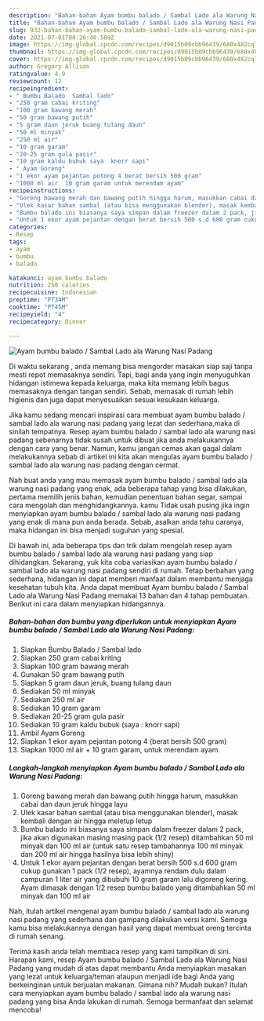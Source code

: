 ```yaml
---
description: "Bahan-bahan Ayam bumbu balado / Sambal Lado ala Warung Nasi Padang yang enak dan Mudah Dibuat"
title: "Bahan-bahan Ayam bumbu balado / Sambal Lado ala Warung Nasi Padang yang enak dan Mudah Dibuat"
slug: 932-bahan-bahan-ayam-bumbu-balado-sambal-lado-ala-warung-nasi-padang-yang-enak-dan-mudah-dibuat
date: 2021-07-01T00:26:40.589Z
image: https://img-global.cpcdn.com/recipes/d9015b09cbb96439/680x482cq70/ayam-bumbu-balado-sambal-lado-ala-warung-nasi-padang-foto-resep-utama.jpg
thumbnail: https://img-global.cpcdn.com/recipes/d9015b09cbb96439/680x482cq70/ayam-bumbu-balado-sambal-lado-ala-warung-nasi-padang-foto-resep-utama.jpg
cover: https://img-global.cpcdn.com/recipes/d9015b09cbb96439/680x482cq70/ayam-bumbu-balado-sambal-lado-ala-warung-nasi-padang-foto-resep-utama.jpg
author: Gregory Allison
ratingvalue: 4.9
reviewcount: 12
recipeingredient:
- " Bumbu Balado  Sambal lado"
- "250 gram cabai kriting"
- "100 gram bawang merah"
- "50 gram bawang putih"
- "5 gram daun jeruk buang tulang daun"
- "50 ml minyak"
- "250 ml air"
- "10 gram garam"
- "20-25 gram gula pasir"
- "10 gram kaldu bubuk saya  knorr sapi"
- " Ayam Goreng"
- "1 ekor ayam pejantan potong 4 berat bersih 500 gram"
- "1000 ml air  10 gram garam untuk merendam ayam"
recipeinstructions:
- "Goreng bawang merah dan bawang putih hingga harum, masukkan cabai dan daun jeruk hingga layu"
- "Ulek kasar bahan sambal (atau bisa menggunakan blender), masak kembali dengan air hingga meletup letup"
- "Bumbu balado ini biasanya saya simpan dalam freezer dalam 2 pack, jika akan digunakan masing masing pack (1/2 resep) ditambahkan 50 ml minyak dan 100 ml air (untuk satu resep tambahannya 100 ml minyak dan 200 ml air hingga hasilnya bisa lebih shiny)"
- "Untuk 1 ekor ayam pejantan dengan berat bersih 500 s.d 600 gram cukup gunakan 1 pack (1/2 resep), ayamnya rendam dulu dalam campuran 1 liter air yang dibubuhi 10 gram garam lalu digoreng kering. Ayam dimasak dengan 1/2 resep bumbu balado yang ditambahkan 50 ml minyak dan 100 ml air"
categories:
- Resep
tags:
- ayam
- bumbu
- balado

katakunci: ayam bumbu balado 
nutrition: 258 calories
recipecuisine: Indonesian
preptime: "PT34M"
cooktime: "PT45M"
recipeyield: "4"
recipecategory: Dinner

---
```



![Ayam bumbu balado / Sambal Lado ala Warung Nasi Padang](https://img-global.cpcdn.com/recipes/d9015b09cbb96439/680x482cq70/ayam-bumbu-balado-sambal-lado-ala-warung-nasi-padang-foto-resep-utama.jpg)

Di waktu  sekarang , anda memang bisa mengorder masakan siap saji tanpa mesti repot memasaknya sendiri. Tapi, bagi anda yang ingin menyuguhkan hidangan istimewa kepada keluarga, maka kita memang lebih bagus memasaknya dengan tangan sendiri. Sebab, memasak di rumah lebih higienis dan juga dapat menyesuaikan sesuai kesukaan keluarga.

Jika kamu sedang mencari inspirasi cara membuat ayam bumbu balado / sambal lado ala warung nasi padang yang lezat dan sederhana,maka di sinilah tempatnya. Resep ayam bumbu balado / sambal lado ala warung nasi padang  sebenarnya tidak susah untuk dibuat jika anda melakukannya dengan cara yang benar. Namun, kamu jangan cemas akan gagal dalam melakukannya 
sebab di artikel ini kita akan mengulas ayam bumbu balado / sambal lado ala warung nasi padang dengan cermat.  



Nah buat anda yang mau memasak ayam bumbu balado / sambal lado ala warung nasi padang yang enak, ada beberapa tahap yang bisa dilakukan, pertama memilih jenis bahan, kemudian penentuan bahan segar, sampai cara mengolah dan menghidangkannya. kamu Tidak usah pusing jika ingin menyiapkan ayam bumbu balado / sambal lado ala warung nasi padang yang enak di mana pun anda berada. Sebab, asalkan anda  tahu caranya, maka hidangan ini bisa menjadi suguhan yang spesial.

Di bawah ini, ada beberapa tips dan trik dalam mengolah resep ayam bumbu balado / sambal lado ala warung nasi padang yang siap dihidangkan. Sekarang, yuk kita coba variasikan ayam bumbu balado / sambal lado ala warung nasi padang sendiri di rumah. Tetap berbahan yang sederhana, hidangan ini dapat memberi manfaat dalam membantu menjaga kesehatan tubuh kita. Anda dapat membuat Ayam bumbu balado / Sambal Lado ala Warung Nasi Padang memakai 13 bahan dan 4 tahap pembuatan. Berikut ini cara dalam menyiapkan hidangannya.

<!--inarticleads1-->

##### Bahan-bahan dan bumbu yang diperlukan untuk menyiapkan Ayam bumbu balado / Sambal Lado ala Warung Nasi Padang:

1. Siapkan  Bumbu Balado / Sambal lado
1. Siapkan 250 gram cabai kriting
1. Siapkan 100 gram bawang merah
1. Gunakan 50 gram bawang putih
1. Siapkan 5 gram daun jeruk, buang tulang daun
1. Sediakan 50 ml minyak
1. Sediakan 250 ml air
1. Sediakan 10 gram garam
1. Sediakan 20-25 gram gula pasir
1. Sediakan 10 gram kaldu bubuk (saya : knorr sapi)
1. Ambil  Ayam Goreng
1. Siapkan 1 ekor ayam pejantan potong 4 (berat bersih 500 gram)
1. Siapkan 1000 ml air + 10 gram garam, untuk merendam ayam




<!--inarticleads2-->

##### Langkah-langkah menyiapkan Ayam bumbu balado / Sambal Lado ala Warung Nasi Padang:

1. Goreng bawang merah dan bawang putih hingga harum, masukkan cabai dan daun jeruk hingga layu
1. Ulek kasar bahan sambal (atau bisa menggunakan blender), masak kembali dengan air hingga meletup letup
1. Bumbu balado ini biasanya saya simpan dalam freezer dalam 2 pack, jika akan digunakan masing masing pack (1/2 resep) ditambahkan 50 ml minyak dan 100 ml air (untuk satu resep tambahannya 100 ml minyak dan 200 ml air hingga hasilnya bisa lebih shiny)
1. Untuk 1 ekor ayam pejantan dengan berat bersih 500 s.d 600 gram cukup gunakan 1 pack (1/2 resep), ayamnya rendam dulu dalam campuran 1 liter air yang dibubuhi 10 gram garam lalu digoreng kering. Ayam dimasak dengan 1/2 resep bumbu balado yang ditambahkan 50 ml minyak dan 100 ml air




Nah, itulah artikel mengenai  ayam bumbu balado / sambal lado ala warung nasi padang  yang sederhana dan gampang dilakukan versi kami. Semoga kamu bisa melakukannya dengan hasil yang dapat membuat oreng tercinta di rumah senang. 

Terima kasih anda telah membaca resep yang kami tampilkan di sini. Harapan kami, resep  Ayam bumbu balado / Sambal Lado ala Warung Nasi Padang yang mudah di atas dapat membantu Anda menyiapkan masakan yang lezat untuk keluarga/teman ataupun menjadi ide bagi Anda yang berkeinginan untuk berjualan makanan. Gimana nih? Mudah bukan? Itulah cara menyiapkan ayam bumbu balado / sambal lado ala warung nasi padang yang bisa Anda lakukan di rumah. Semoga bermanfaat dan selamat mencoba!

